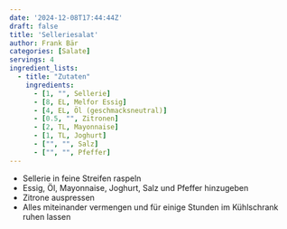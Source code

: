 ```yaml
---
date: '2024-12-08T17:44:44Z'
draft: false
title: 'Selleriesalat'
author: Frank Bär
categories: [Salate]
servings: 4
ingredient_lists:
  - title: "Zutaten"
    ingredients:
      - [1, "", Sellerie]
      - [8, EL, Melfor Essig]
      - [4, EL, Öl (geschmacksneutral)]
      - [0.5, "", Zitronen]
      - [2, TL, Mayonnaise]
      - [1, TL, Joghurt]
      - ["", "", Salz]
      - ["", "", Pfeffer]
---
```


- Sellerie in feine Streifen raspeln
- Essig, Öl, Mayonnaise, Joghurt, Salz und Pfeffer hinzugeben
- Zitrone auspressen
- Alles miteinander vermengen und für einige Stunden im Kühlschrank ruhen lassen
